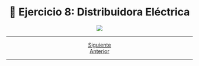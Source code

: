 <h1 align="center"> 📝 Ejercicio 8: Distribuidora Eléctrica</h1>

<div align="center">
  <img src="https://media.giphy.com/media/5ZTycLGtyk2fsIwD1R/giphy.gif"/>
 </div>

---

<div align="center">

[Siguiente](/Documentos/Ejercicio9.md)<br>
[Anterior](/Documentos/Ejercicio7.md)
 </div>

---